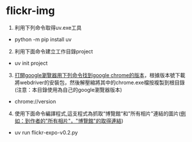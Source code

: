 # flickr-img


1. 利用下列命令取得uv.exe工具
  - python -m pip install uv
2. 利用下面命令建立工作目錄project
  - uv init project
3. [打開google瀏覽器用下列命令找到google chrome的版本](images/google-version)，根據版本號下載將webdriver的安裝包，然後解壓縮將其中的chrome.exe檔按複製到根目錄 (注意：本目錄使用為自己的google瀏覽器版本)
- chrome://version 
4. 使用下面命令編譯程式,這支程式為抓取“博覽館“和"所有相片"連結的圖片([例如：到作者的"所有相片"，"博覽館"的取得連結](images/flickr001.png)) 
- uv run flickr-expo-v0.2.py

